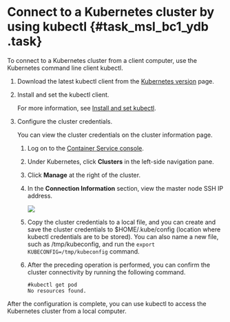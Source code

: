 # Connect to a Kubernetes cluster by using kubectl {#task_msl_bc1_ydb .task}

To connect to a Kubernetes cluster from a client computer, use the Kubernetes command line client kubectl.

1.  Download the latest kubectl client from the [Kubernetes version](https://github.com/kubernetes/kubernetes/blob/master/CHANGELOG.md?spm=a2c4g.11186623.2.4.9ZrN6B&file=CHANGELOG.md) page.
2.  Install and set the kubectl client. 

    For more information, see [Install and set kubectl](https://kubernetes.io/docs/tasks/tools/install-kubectl/).

3.  Configure the cluster credentials. 

    You can view the cluster credentials on the cluster information page.

    1.  Log on to the [Container Service console](https://partners-intl.console.aliyun.com/#/cs).
    2.  Under Kubernetes, click **Clusters** in the left-side navigation pane.
    3.  Click **Manage** at the right of the cluster.
    4.  In the **Connection Information** section, view the master node SSH IP address. 

        ![](http://static-aliyun-doc.oss-cn-hangzhou.aliyuncs.com/assets/img/6961/15553284305649_en-US.png)

    5.  Copy the cluster credentials to a local file, and you can create and save the cluster credentials to $HOME/.kube/config \(location where kubectl credentials are to be stored\). You can also name a new file, such as /tmp/kubeconfig, and run the `export KUBECONFIG=/tmp/kubeconfig` command.
    6.  After the preceding operation is performed, you can confirm the cluster connectivity by running the following command. 

        ```
        #kubectl get pod
        No resources found.
        ```


After the configuration is complete, you can use kubectl to access the Kubernetes cluster from a local computer.

